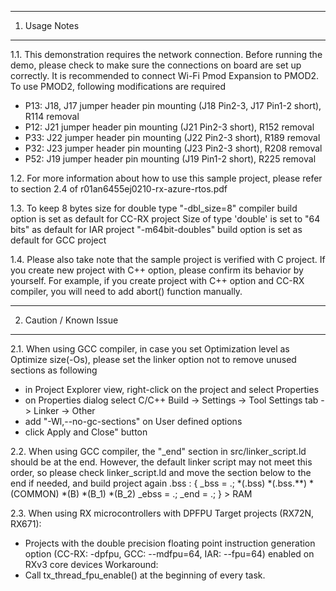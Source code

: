 ---------------
1. Usage Notes
---------------
1.1. This demonstration requires the network connection.
Before running the demo, please check to make sure the connections on board are set up correctly.
It is recommended to connect Wi-Fi Pmod Expansion to PMOD2.
To use PMOD2, following modifications are required
- P13: J18, J17 jumper header pin mounting (J18 Pin2-3, J17 Pin1-2 short), R114 removal
- P12: J21 jumper header pin mounting (J21 Pin2-3 short), R152 removal
- P33: J22 jumper header pin mounting (J22 Pin2-3 short), R189 removal
- P32: J23 jumper header pin mounting (J23 Pin2-3 short), R208 removal
- P52: J19 jumper header pin mounting (J19 Pin1-2 short), R225 removal

1.2. For more information about how to use this sample project, 
please refer to section 2.4 of r01an6455ej0210-rx-azure-rtos.pdf

1.3. To keep 8 bytes size for double type
 "-dbl_size=8" compiler build option is set as default for CC-RX project
 Size of type 'double' is set to "64 bits" as default for IAR project
 "-m64bit-doubles" build option is set as default for GCC project

1.4. Please also take note that the sample project is verified with C project.
If you create new project with C++ option, please confirm its behavior by yourself.
For example, if you create project with C++ option and CC-RX compiler, you will need to add abort() function manually.

------------------------
2. Caution / Known Issue
------------------------
2.1. When using GCC compiler, in case you set Optimization level as Optimize size(-Os), please set the linker option not to remove unused sections as following
- in Project Explorer view, right-click on the project and select Properties
- on Properties dialog select C/C++ Build -> Settings -> Tool Settings tab -> Linker -> Other
- add "-Wl,--no-gc-sections" on User defined options
- click Apply and Close" button

2.2. When using GCC compiler, the "_end" section in src/linker_script.ld should be at the end. However, the default linker script may not meet this order, so please check linker_script.ld and move the section below to the end if needed, and build project again
.bss :
{
	_bss = .;
	*(.bss)
	*(.bss.**)
	*(COMMON)
	*(B)
	*(B_1)
	*(B_2)
	_ebss = .;
	_end = .;
} > RAM

2.3. When using RX microcontrollers with DPFPU
Target projects (RX72N, RX671):
- Projects with the double precision floating point instruction generation option (CC-RX: -dpfpu, GCC: --mdfpu=64, IAR: --fpu=64) enabled on RXv3 core devices
Workaround:
- Call tx_thread_fpu_enable() at the beginning of every task.